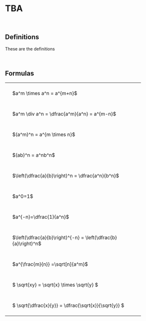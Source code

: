 ---
---

# TBA

<br>

## Definitions

These are the definitions

<br>

## Formulas

<style type="text/css">
#T_afb59 th.col_heading {
  text-align: left;
  font-size: 1em;
}
#T_afb59 td {
  text-align: left;
  font-size: 1em;
  padding: 1.5em;
}
#T_afb59_row0_col0, #T_afb59_row1_col0, #T_afb59_row2_col0, #T_afb59_row3_col0, #T_afb59_row4_col0, #T_afb59_row5_col0, #T_afb59_row6_col0, #T_afb59_row7_col0, #T_afb59_row8_col0, #T_afb59_row9_col0, #T_afb59_row10_col0 {
  width: 400px;
  white-space: pre-wrap;
}
</style>
<table id="T_afb59">
  <thead>
  </thead>
  <tbody>
    <tr>
      <td id="T_afb59_row0_col0" class="data row0 col0" >$a^m \times a^n = a^{m+n}$</td>
    </tr>
    <tr>
      <td id="T_afb59_row1_col0" class="data row1 col0" >$a^m \div a^n = \dfrac{a^m}{a^n} = a^{m-n}$</td>
    </tr>
    <tr>
      <td id="T_afb59_row2_col0" class="data row2 col0" >$(a^m)^n = a^{m \times n}$</td>
    </tr>
    <tr>
      <td id="T_afb59_row3_col0" class="data row3 col0" >$(ab)^n = a^nb^n$</td>
    </tr>
    <tr>
      <td id="T_afb59_row4_col0" class="data row4 col0" >$\left(\dfrac{a}{b}\right)^n = \dfrac{a^n}{b^n}$</td>
    </tr>
    <tr>
      <td id="T_afb59_row5_col0" class="data row5 col0" >$a^0=1$</td>
    </tr>
    <tr>
      <td id="T_afb59_row6_col0" class="data row6 col0" >$a^{-n}=\dfrac{1}{a^n}$</td>
    </tr>
    <tr>
      <td id="T_afb59_row7_col0" class="data row7 col0" >$\left(\dfrac{a}{b}\right)^{-n} = \left(\dfrac{b}{a}\right)^n$</td>
    </tr>
    <tr>
      <td id="T_afb59_row8_col0" class="data row8 col0" >$a^{\frac{m}{n}} =\sqrt[n]{a^m}$</td>
    </tr>
    <tr>
      <td id="T_afb59_row9_col0" class="data row9 col0" >$ \sqrt{xy} = \sqrt{x} \times \sqrt{y} $</td>
    </tr>
    <tr>
      <td id="T_afb59_row10_col0" class="data row10 col0" >$ \sqrt{\dfrac{x}{y}} = \dfrac{\sqrt{x}}{\sqrt{y}} $</td>
    </tr>
  </tbody>
</table>
